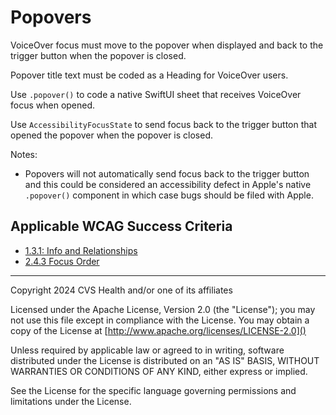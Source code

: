 # Popovers

VoiceOver focus must move to the popover when displayed and back to the trigger button when the popover is closed. 

Popover title text must be coded as a Heading for VoiceOver users. 

Use `.popover()` to code a native SwiftUI sheet that receives VoiceOver focus when opened. 

Use `AccessibilityFocusState` to send focus back to the trigger button that opened the popover when the popover is closed.

Notes:

- Popovers will not automatically send focus back to the trigger button and this could be considered an accessibility defect in Apple's native `.popover()` component in which case bugs should be filed with Apple.
    
## Applicable WCAG Success Criteria
- [1.3.1: Info and Relationships](https://www.w3.org/WAI/WCAG22/Understanding/info-and-relationships.html)
- [2.4.3 Focus Order](https://www.w3.org/WAI/WCAG22/Understanding/focus-order)

----

Copyright 2024 CVS Health and/or one of its affiliates

Licensed under the Apache License, Version 2.0 (the "License");
you may not use this file except in compliance with the License.
You may obtain a copy of the License at
[http://www.apache.org/licenses/LICENSE-2.0]()

Unless required by applicable law or agreed to in writing, software
distributed under the License is distributed on an "AS IS" BASIS,
WITHOUT WARRANTIES OR CONDITIONS OF ANY KIND, either express or implied.

See the License for the specific language governing permissions and
limitations under the License.

